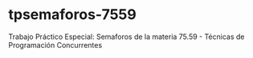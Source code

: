 # tpsemaforos-7559
Trabajo Práctico Especial: Semaforos de la materia 75.59 - Técnicas de Programación Concurrentes
